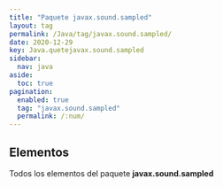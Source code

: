 ```yaml
---
title: "Paquete javax.sound.sampled"
layout: tag
permalink: /Java/tag/javax.sound.sampled/
date: 2020-12-29
key: Java.quetejavax.sound.sampled
sidebar: 
  nav: java
aside: 
  toc: true
pagination: 
  enabled: true
  tag: "javax.sound.sampled"
  permalink: /:num/
---
```


<h2>Elementos</h2>
Todos los elementos del paquete <strong>javax.sound.sampled</strong>
